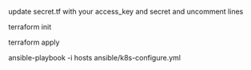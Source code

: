 update secret.tf with your access_key and secret and uncomment lines

terraform init

terraform apply

ansible-playbook -i hosts ansible/k8s-configure.yml


